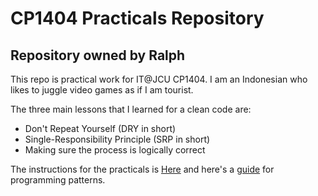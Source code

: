 # CP1404 Practicals Repository

## Repository owned by Ralph

This repo is practical work for IT@JCU CP1404.
I am an Indonesian who likes to juggle video games as if I am tourist.

The three main lessons that I learned for a clean code are:
- Don't Repeat Yourself (DRY in short)
- Single-Responsibility Principle (SRP in short)
- Making sure the process is logically correct

The instructions for the practicals is [Here](https://github.com/CP1404/Practicals/tree/master) and 
here's a [guide](https://github.com/CP1404/Starter/wiki/Programming-Patterns) for programming patterns.
